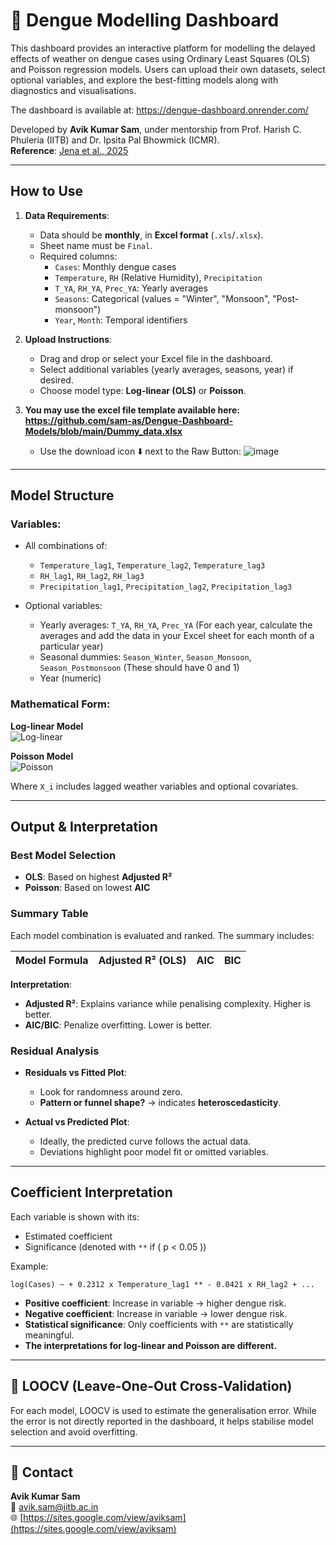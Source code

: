 
# 🦟 Dengue Modelling Dashboard

This dashboard provides an interactive platform for modelling the delayed effects of weather on dengue cases using Ordinary Least Squares (OLS) and Poisson regression models. Users can upload their own datasets, select optional variables, and explore the best-fitting models along with diagnostics and visualisations.

The dashboard is available at: https://dengue-dashboard.onrender.com/ 

Developed by **Avik Kumar Sam**, under mentorship from Prof. Harish C. Phuleria (IITB) and Dr. Ipsita Pal Bhowmick (ICMR).  
**Reference**: [Jena et al., 2025](https://doi.org/10.1080/22221751.2025.2493924)

---

## How to Use

1. **Data Requirements**:
   - Data should be **monthly**, in **Excel format** (`.xls`/`.xlsx`).
   - Sheet name must be `Final`.
   - Required columns:
     - `Cases`: Monthly dengue cases
     - `Temperature`, `RH` (Relative Humidity), `Precipitation`
     - `T_YA`, `RH_YA`, `Prec_YA`: Yearly averages
     - `Seasons`: Categorical (values = "Winter", "Monsoon", "Post-monsoon")
     - `Year`, `Month`: Temporal identifiers

2. **Upload Instructions**:
   - Drag and drop or select your Excel file in the dashboard.
   - Select additional variables (yearly averages, seasons, year) if desired.
   - Choose model type: **Log-linear (OLS)** or **Poisson**.
  
3. **You may use the excel file template available here: https://github.com/sam-as/Dengue-Dashboard-Models/blob/main/Dummy_data.xlsx**
   - Use the download icon ⬇️ next to the Raw Button: ![image](https://github.com/user-attachments/assets/0b40153a-58d7-4e22-9b2c-b13c3410f0f7)

---

## Model Structure

### Variables:

- All combinations of:
  - `Temperature_lag1`, `Temperature_lag2`, `Temperature_lag3`
  - `RH_lag1`, `RH_lag2`, `RH_lag3`
  - `Precipitation_lag1`, `Precipitation_lag2`, `Precipitation_lag3`

- Optional variables:
  - Yearly averages: `T_YA`, `RH_YA`, `Prec_YA` (For each year, calculate the averages and add the data in your Excel sheet for each month of a particular year)
  - Seasonal dummies: `Season_Winter`, `Season_Monsoon`, `Season_Postmonsoon` (These should have 0 and 1)
  - Year (numeric) 

### Mathematical Form:

**Log-linear Model**  
![Log-linear](https://latex.codecogs.com/png.image?\dpi{110}&bg=white&space;\log(\text{Cases}+1)=\beta_0+\sum\beta_iX_i+\varepsilon)

**Poisson Model**  
![Poisson](https://latex.codecogs.com/png.image?\dpi{110}&bg=white&space;\log(\mathbb{E}[\text{Cases}])=\beta_0+\sum\beta_iX_i)

Where `X_i` includes lagged weather variables and optional covariates.

---

## Output & Interpretation

### Best Model Selection

- **OLS**: Based on highest **Adjusted R²**
- **Poisson**: Based on lowest **AIC**

### Summary Table

Each model combination is evaluated and ranked. The summary includes:

| Model Formula | Adjusted R² (OLS) | AIC | BIC |
|---------------|------------------|-----|-----|

**Interpretation**:
- **Adjusted R²**: Explains variance while penalising complexity. Higher is better.
- **AIC/BIC**: Penalize overfitting. Lower is better.

### Residual Analysis

- **Residuals vs Fitted Plot**:
  - Look for randomness around zero.
  - **Pattern or funnel shape?** → indicates **heteroscedasticity**.

- **Actual vs Predicted Plot**:
  - Ideally, the predicted curve follows the actual data.
  - Deviations highlight poor model fit or omitted variables.

---

## Coefficient Interpretation

Each variable is shown with its:
- Estimated coefficient
- Significance (denoted with `**` if \( p < 0.05 \))

Example:
```
log(Cases) ~ + 0.2312 x Temperature_lag1 ** - 0.0421 x RH_lag2 + ...
```

- **Positive coefficient**: Increase in variable → higher dengue risk.
- **Negative coefficient**: Increase in variable → lower dengue risk.
- **Statistical significance**: Only coefficients with `**` are statistically meaningful.
- **The interpretations for log-linear and Poisson are different.**

---

## 🔬 LOOCV (Leave-One-Out Cross-Validation)

For each model, LOOCV is used to estimate the generalisation error. While the error is not directly reported in the dashboard, it helps stabilise model selection and avoid overfitting.

---


## 👤 Contact

**Avik Kumar Sam**  
📧 [avik.sam@iitb.ac.in](mailto:avik.sam@iitb.ac.in)  
🌐 [https://sites.google.com/view/aviksam](https://sites.google.com/view/aviksam)
